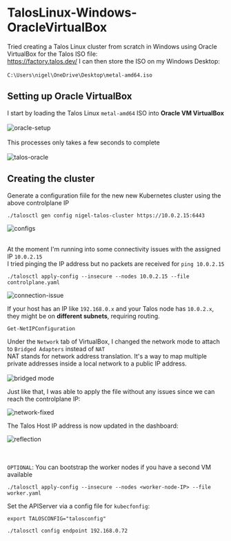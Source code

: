 # TalosLinux-Windows-OracleVirtualBox
Tried creating a Talos Linux cluster from scratch in Windows using Oracle VirtualBox for the Talos ISO file:
<br/>
https://factory.talos.dev/
I can then store the ISO on my Windows Desktop:<br/><br/>
```C:\Users\nigel\OneDrive\Desktop\metal-amd64.iso```

## Setting up Oracle VirtualBox
I start by loading the Talos Linux ```metal-amd64``` ISO into <b>Oracle VM VirtualBox</b>
<br/><br/>
![oracle-setup](https://github.com/user-attachments/assets/408716d6-ee92-4ab5-8f10-8e41716e1650)
<br/><br/>
This processes only takes a few seconds to complete
<br/><br/>
![talos-oracle](https://github.com/user-attachments/assets/6b247cb5-555e-4659-8988-abb185d63124)

## Creating the cluster
Generate a configuration fiile for the new new Kubernetes cluster using the above controlplane IP
```
./talosctl gen config nigel-talos-cluster https://10.0.2.15:6443
```
![configs](https://github.com/user-attachments/assets/7e05c959-fa39-4c48-b769-9fdf09177782)
<br/><br/>

At the moment I'm running into some connectivity issues with the assigned IP ```10.0.2.15``` <br/>
I tried pinging the IP address but no packets are received for ```ping 10.0.2.15```
```
./talosctl apply-config --insecure --nodes 10.0.2.15 --file controlplane.yaml
```

![connection-issue](https://github.com/user-attachments/assets/77eb3c6a-378a-4f68-966e-c06fa72e57fc)


If your host has an IP like ```192.168.0.x``` and your Talos node has ```10.0.2.x```, they might be on <b>different subnets</b>, requiring routing.

```
Get-NetIPConfiguration
```

Under the ```Network``` tab of VirtualBox, I changed the network mode to attach to ```Bridged Adapters``` instead of ```NAT``` <br/>
NAT stands for network address translation. It's a way to map multiple private addresses inside a local network to a public IP address.
<br/><br/>
![bridged mode](https://github.com/user-attachments/assets/bf1e7238-21a7-47e9-afa8-df3ac2b59a4f)

Just like that, I was able to apply the file without any issues since we can reach the controlplane IP:

![network-fixed](https://github.com/user-attachments/assets/cf53f31e-dee4-4465-a045-b8ca9a2d52dc)


The Talos Host IP address is now updated in the dashboard:

![reflection](https://github.com/user-attachments/assets/e0b0f4a1-ad84-430e-968e-761547b2e4d0)

<br/><br/>
```OPTIONAL```: You can bootstrap the worker nodes if you have a second VM available
```
./talosctl apply-config --insecure --nodes <worker-node-IP> --file worker.yaml
```

Set the APIServer via a config file for ```kubecfonfig```:
```
export TALOSCONFIG="talosconfig"
```

```
./talosctl config endpoint 192.168.0.72
```




